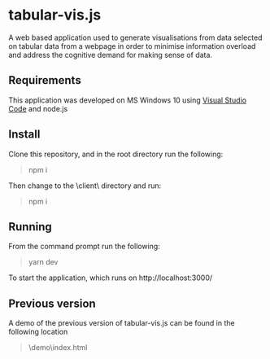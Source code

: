 # tabular-vis.js

A web based application used to generate visualisations from data selected on tabular data from a webpage in order to minimise information overload and address the cognitive demand for making sense of data.

## Requirements

This application was developed on MS Windows 10 using [Visual Studio Code](https://code.visualstudio.com/) and node.js

## Install

Clone this repository, and in the root directory run the following:

> npm i

Then change to the \client\ directory and run:

> npm i

## Running

From the command prompt run the following:

> yarn dev

To start the application, which runs on http://localhost:3000/

## Previous version

A demo of the previous version of tabular-vis.js can be found in the following location

> \demo\index.html

